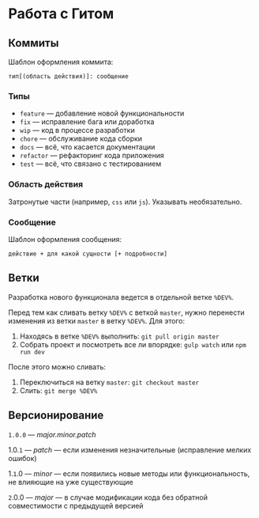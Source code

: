 # Работа с Гитом

## Коммиты

Шаблон оформления коммита:

```
тип[(область действия)]: сообщение
```

### Типы

* `feature` — добавление новой функциональности
* `fix` — исправление бага или доработка
* `wip` — код в процессе разработки
* `chore` — обслуживание кода сборки
* `docs` — всё, что касается документации
* `refactor` — рефакторинг кода приложения
* `test` — всё, что связано с тестированием

### Область действия

Затронутые части (например, `css` или `js`). Указывать необязательно.

### Сообщение

Шаблон оформления сообщения:

```
действие + для какой сущности [+ подробности]
```

## Ветки

Разработка нового функционала ведется в отдельной ветке `%DEV%`.

Перед тем как сливать ветку `%DEV%` с веткой `master`, нужно перенести изменения из ветки `master` в ветку `%DEV%`. Для этого:

1. Находясь в ветке `%DEV%` выполнить: `git pull origin master`
2. Собрать проект и посмотреть все ли впорядке: `gulp watch` или `npm run dev`

После этого можно сливать:

1. Переключиться на ветку `master`: `git checkout master`
2. Слить: `git merge %DEV%`

## Версионирование

`1.0.0` — *major.minor.patch*

1.0.`1` — *patch* — если изменения незначительные (исправление мелких ошибок)

1.`1`.0 — *minor* — если появились новые методы или функциональность, не влияющие на уже существующие

`2`.0.0 — *major* — в случае модификации кода без обратной совместимости с предыдущей версией
